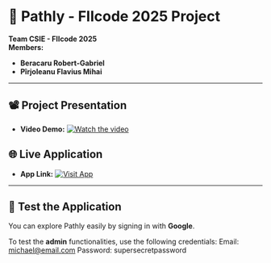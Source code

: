 # 🚀 Pathly - FIIcode 2025 Project

**Team CSIE - FIIcode 2025**  
**Members:**  
- **Beracaru Robert-Gabriel**  
- **Pîrjoleanu Flavius Mihai**

---

## 📽️ Project Presentation

- **Video Demo:** [![Watch the video](https://img.shields.io/badge/Watch%20Video-YouTube-red?logo=youtube)](https://www.youtube.com/watch?v=1zm5y4Eg18g)

## 🌐 Live Application

- **App Link:** [![Visit App](https://img.shields.io/badge/Live%20App-Pathly-blue?logo=google-chrome)](https://pathly-w8x2r.ondigitalocean.app/)

---

## 🔑 Test the Application

You can explore Pathly easily by signing in with **Google**.

To test the **admin** functionalities, use the following credentials:
Email: michael@email.com
Password: supersecretpassword
